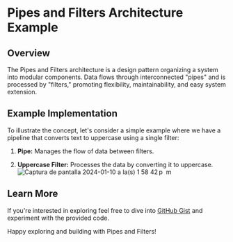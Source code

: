 # Pipes and Filters Architecture Example

## Overview
The Pipes and Filters architecture is a design pattern organizing a system into modular components. Data flows through interconnected "pipes" and is processed by "filters," promoting flexibility, maintainability, and easy system extension.
## Example Implementation
To illustrate the concept, let's consider a simple example where we have a pipeline that converts text to uppercase using a single filter:

1. **Pipe:** Manages the flow of data between filters.

2. **Uppercase Filter:** Processes the data by converting it to uppercase.
![Captura de pantalla 2024-01-10 a la(s) 1 58 42 p  m](https://github.com/juanhcode/Pipes-and-Filters-Example/assets/64670953/d2c1001f-efa5-4cd8-8068-7c85b77729b1)

## Learn More

If you're interested in exploring feel free to dive into [GitHub Gist](link_to_your_gist) and experiment with the provided code.

Happy exploring and building with Pipes and Filters!
